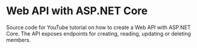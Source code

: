 # Web API with ASP.NET Core
Source code for YouTube tutorial on how to create a Web API with ASP.NET Core.
The API exposes endpoints for creating, reading, updating or deleting members.
